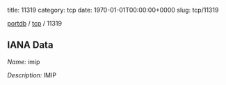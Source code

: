 title: 11319
category: tcp
date: 1970-01-01T00:00:00+0000
slug: tcp/11319

[portdb](/) / [tcp](/category/tcp.html) / 11319


## IANA Data

_Name:_ imip

_Description:_ IMIP

